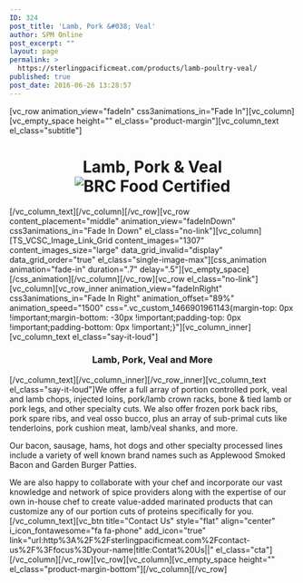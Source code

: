 ```yaml
---
ID: 324
post_title: 'Lamb, Pork &#038; Veal'
author: SPM Online
post_excerpt: ""
layout: page
permalink: >
  https://sterlingpacificmeat.com/products/lamb-poultry-veal/
published: true
post_date: 2016-06-26 13:28:57
---
```

<p>[vc_row animation_view="fadeIn" css3animations_in="Fade In"][vc_column][vc_empty_space height="" el_class="product-margin"][vc_column_text el_class="subtitle"]</p>
<h1 class="page-title" style="text-align: center;">Lamb, Pork &amp; Veal<img class="brc" src="http://sterlingpacificmeat.com/wp-content/uploads/2016/10/brc-logo-44x66.png" alt="BRC Food Certified" /></h1>
<p>[/vc_column_text][/vc_column][/vc_row][vc_row content_placement="middle" animation_view="fadeInDown" css3animations_in="Fade In Down" el_class="no-link"][vc_column][TS_VCSC_Image_Link_Grid content_images="1307" content_images_size="large" data_grid_invalid="display" data_grid_order="true" el_class="single-image-max"][css_animation animation="fade-in" duration=".7" delay=".5"][vc_empty_space][/css_animation][/vc_column][/vc_row][vc_row el_class="no-link"][vc_column][vc_row_inner animation_view="fadeInRight" css3animations_in="Fade In Right" animation_offset="89%" animation_speed="1500" css=".vc_custom_1466901961143{margin-top: 0px !important;margin-bottom: -30px !important;padding-top: 0px !important;padding-bottom: 0px !important;}"][vc_column_inner][vc_column_text el_class="say-it-loud"]</p>
<h3 style="text-align: center;">Lamb, Pork, Veal and More</h3>
<p>[/vc_column_text][/vc_column_inner][/vc_row_inner][vc_column_text el_class="say-it-loud"]We offer a full array of portion controlled pork, veal and lamb chops, injected loins, pork/lamb crown racks, bone &amp; tied lamb or pork legs, and other specialty cuts. We also offer frozen pork back ribs, pork spare ribs, and veal osso bucco, plus an array of sub-primal cuts like tenderloins, pork cushion meat, lamb/veal shanks, and more.</p>
<p>Our bacon, sausage, hams, hot dogs and other specialty processed lines include a variety of well known brand names such as Applewood Smoked Bacon and Garden Burger Patties.</p>
<p>We are also happy to collaborate with your chef and incorporate our vast knowledge and network of spice providers along with the expertise of our own in-house chef to create value-added marinated products that can customize any of our portion cuts of proteins specifically for you.[/vc_column_text][vc_btn title="Contact Us" style="flat" align="center" i_icon_fontawesome="fa fa-phone" add_icon="true" link="url:http%3A%2F%2Fsterlingpacificmeat.com%2Fcontact-us%2F%3Ffocus%3Dyour-name|title:Contat%20Us||" el_class="cta"][/vc_column][/vc_row][vc_row][vc_column][vc_empty_space height="" el_class="product-margin-bottom"][/vc_column][/vc_row]</p>